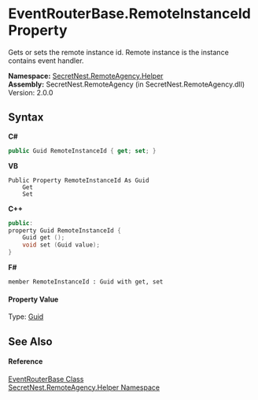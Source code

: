 # EventRouterBase.RemoteInstanceId Property 
 

Gets or sets the remote instance id. Remote instance is the instance contains event handler.

**Namespace:**&nbsp;<a href="N_SecretNest_RemoteAgency_Helper">SecretNest.RemoteAgency.Helper</a><br />**Assembly:**&nbsp;SecretNest.RemoteAgency (in SecretNest.RemoteAgency.dll) Version: 2.0.0

## Syntax

**C#**<br />
``` C#
public Guid RemoteInstanceId { get; set; }
```

**VB**<br />
``` VB
Public Property RemoteInstanceId As Guid
	Get
	Set
```

**C++**<br />
``` C++
public:
property Guid RemoteInstanceId {
	Guid get ();
	void set (Guid value);
}
```

**F#**<br />
``` F#
member RemoteInstanceId : Guid with get, set

```


#### Property Value
Type: <a href="https://docs.microsoft.com/dotnet/api/system.guid" target="_blank">Guid</a>

## See Also


#### Reference
<a href="T_SecretNest_RemoteAgency_Helper_EventRouterBase">EventRouterBase Class</a><br /><a href="N_SecretNest_RemoteAgency_Helper">SecretNest.RemoteAgency.Helper Namespace</a><br />